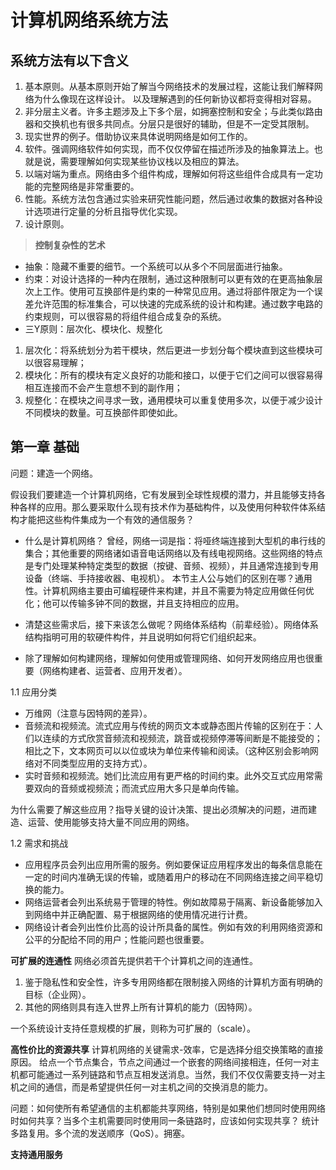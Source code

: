 # 计算机网络系统方法 #
## 系统方法有以下含义 ##
1. 基本原则。从基本原则开始了解当今网络技术的发展过程，这能让我们解释网络为什么像现在这样设计。 以及理解遇到的任何新协议都将变得相对容易。
2. 非分层主义者。许多主题涉及上下多个层，如拥塞控制和安全；与此类似路由器和交换机也有很多共同点。分层只是很好的辅助，但是不一定受其限制。
3. 现实世界的例子。借助协议来具体说明网络是如何工作的。
4. 软件。强调网络软件如何实现，而不仅仅停留在描述所涉及的抽象算法上。也就是说，需要理解如何实现某些协议栈以及相应的算法。
5. 以端对端为重点。网络由多个组件构成，理解如何将这些组件合成具有一定功能的完整网络是非常重要的。
6. 性能。系统方法包含通过实验来研究性能问题，然后通过收集的数据对各种设计选项进行定量的分析且指导优化实现。
7. 设计原则。

> **控制复杂性的艺术**


- 抽象：隐藏不重要的细节。一个系统可以从多个不同层面进行抽象。
- 约束：对设计选择的一种内在限制，通过这种限制可以更有效的在更高抽象层次上工作。使用可互换部件是约束的一种常见应用。通过将部件限定为一个误差允许范围的标准集合，可以快速的完成系统的设计和构建。通过数字电路的约束规则，可以很容易的将组件组合成复杂的系统。
- 三Y原则：层次化、模块化、规整化

1. 层次化：将系统划分为若干模块，然后更进一步划分每个模块直到这些模块可以很容易理解；
2. 模块化：所有的模块有定义良好的功能和接口，以便于它们之间可以很容易得相互连接而不会产生意想不到的副作用；
3. 规整化：在模块之间寻求一致，通用模块可以重复使用多次，以便于减少设计不同模块的数量。可互换部件即使如此。

## 第一章 基础 ##
问题：建造一个网络。

假设我们要建造一个计算机网络，它有发展到全球性规模的潜力，并且能够支持各种各样的应用。那么要采取什么现有技术作为基础构件，以及使用何种软件体系结构才能把这些构件集成为一个有效的通信服务？

- 什么是计算机网络？
曾经，网络一词是指：将哑终端连接到大型机的串行线的集合；其他重要的网络诸如语音电话网络以及有线电视网络。这些网络的特点是专门处理某种特定类型的数据（按键、音频、视频），并且通常连接到专用设备（终端、手持接收器、电视机）。
本节主人公与她们的区别在哪？通用性。计算机网络主要由可编程硬件来构建，并且不需要为特定应用做任何优化；他可以传输多钟不同的数据，并且支持相应的应用。

- 清楚这些需求后，接下来该怎么做呢？网络体系结构（前辈经验）。网络体系结构指明可用的软硬件构件，并且说明如何将它们组织起来。

- 除了理解如何构建网络，理解如何使用或管理网络、如何开发网络应用也很重要（网络构建者、运营者、应用开发者）。

1.1 应用分类
- 万维网（注意与因特网的差异）。
- 音频流和视频流。流式应用与传统的网页文本或静态图片传输的区别在于：人们以连续的方式欣赏音频流和视频流，跳音或视频停滞等间断是不能接受的；相比之下，文本网页可以以位或块为单位来传输和阅读。（这种区别会影响网络对不同类型应用的支持方式）。
- 实时音频和视频流。她们比流应用有更严格的时间约束。此外交互式应用常需要双向的音频或视频流；而流式应用大多只是单向传输。

为什么需要了解这些应用？指导关键的设计决策、提出必须解决的问题，进而建造、运营、使用能够支持大量不同应用的网络。

1.2 需求和挑战
- 应用程序员会列出应用所需的服务。例如要保证应用程序发出的每条信息能在一定的时间内准确无误的传输，或随着用户的移动在不同网络连接之间平稳切换的能力。
- 网络运营者会列出系统易于管理的特性。例如故障易于隔离、新设备能够加入到网络中并正确配置、易于根据网络的使用情况进行计费。
- 网络设计者会列出性价比高的设计所具备的属性。例如有效的利用网络资源和公平的分配给不同的用户；性能问题也很重要。

**可扩展的连通性**
网络必须首先提供若干个计算机之间的连通性。
1. 鉴于隐私性和安全性，许多专用网络都在限制接入网络的计算机方面有明确的目标（企业网）。
2. 其他的网络则具有连入世界上所有计算机的能力（因特网）。

一个系统设计支持任意规模的扩展，则称为可扩展的（scale）。

**高性价比的资源共享**
计算机网络的关键需求-效率，它是选择分组交换策略的直接原因。
给点一个节点集合，节点之间通过一个嵌套的网络间接相连，任何一对主机都可能通过一系列链路和节点互相发送消息。当然，我们不仅仅需要支持一对主机之间的通信，而是希望提供任何一对主机之间的交换消息的能力。

问题：如何使所有希望通信的主机都能共享网络，特别是如果他们想同时使用网络时如何共享？当多个主机需要同时使用同一条链路时，应该如何实现共享？
统计多路复用。多个流的发送顺序（QoS）。拥塞。

**支持通用服务**


